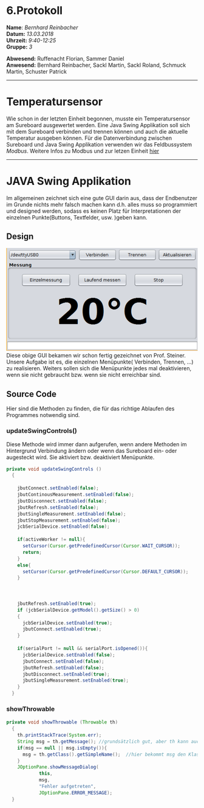 # 6.Protokoll  
  
  **Name**:  *Bernhard Reinbacher*  
  **Datum:** *13.03.2018*  
  **Uhrzeit:** *9:40-12:25*  
  **Gruppe:** *3*  
  
   
    
 **Abwesend:** Ruffenacht Florian, Sammer Daniel  
 **Anwesend:** Bernhard Reinbacher, Sackl Martin, Sackl Roland, Schmuck Martin, Schuster Patrick
*********************************************************************************************************************************** 
 # Temperatursensor
Wie schon in der letzten Einheit begonnen, musste ein Temperatursensor am Sureboard ausgewertet werden. Eine Java Swing Applikation soll sich mit dem Sureboard verbinden und trennen können und auch die aktuelle Temperatur ausgeben können. Für die Datenverbindung zwischen Sureboard und Java Swing Applikation verwenden wir das Feldbussystem *Modbus*. Weitere Infos zu Modbus und zur letzen Einheit [hier](/reibem14/README_13_03_2018.md)    
***********************************************************************************************************************************   
# JAVA Swing Applikation  
Im allgemeinen zeichnet sich eine gute GUI darin aus, dass der Endbenutzer im Grunde nichts mehr falsch machen kann d.h. alles muss so programmiert und designed werden, sodass es keinen Platz für Interpretationen der einzelnen Punkte(Buttons, Textfelder, usw. )geben kann.  
  
## Design  
![GUI](/reibem14/Temperatur_GUI.PNG)  
Diese obige GUI bekamen wir schon fertig gezeichnet von Prof. Steiner. Unsere Aufgabe ist es, die einzelnen Menüpunkte( Verbinden, Trennen, ...) zu realisieren. Weiters sollen sich die Menüpunkte jedes mal deaktivieren, wenn sie nicht gebraucht bzw. wenn sie nicht erreichbar sind.  
## Source Code    
Hier sind die Methoden zu finden, die für das richtige Ablaufen des Programmes notwendig sind.  
### updateSwingControls()    
Diese Methode wird immer dann aufgerufen, wenn andere Methoden im Hintergrund Verbindung ändern oder wenn das Sureboard ein- oder augesteckt wird. Sie aktiviert bzw. deaktiviert Menüpunkte. 

```java 
private void updateSwingControls ()
  {

    jbutConnect.setEnabled(false);
    jbutContinousMeasurement.setEnabled(false);
    jbutDisconnect.setEnabled(false);
    jbutRefresh.setEnabled(false);
    jbutSingleMeasurement.setEnabled(false);
    jbutStopMeasurement.setEnabled(false);
    jcbSerialDevice.setEnabled(false);

    if(activeWorker != null){
      setCursor(Cursor.getPredefinedCursor(Cursor.WAIT_CURSOR));
      return;
    }
    else{
      setCursor(Cursor.getPredefinedCursor(Cursor.DEFAULT_CURSOR));
    }
    
    
    
    jbutRefresh.setEnabled(true);
    if (jcbSerialDevice.getModel().getSize() > 0)
    {
      jcbSerialDevice.setEnabled(true);
      jbutConnect.setEnabled(true);
    }

    if(serialPort != null && serialPort.isOpened()){
      jcbSerialDevice.setEnabled(false);
      jbutConnect.setEnabled(false);
      jbutRefresh.setEnabled(false);
      jbutDisconnect.setEnabled(true);
      jbutSingleMeasurement.setEnabled(true);
    }
  }
```
### showThrowable    
```java
private void showThrowable (Throwable th)
  {
    th.printStackTrace(System.err);
    String msg = th.getMessage(); //grundsätzlich gut, aber th kann auch null sein
    if(msg == null || msg.isEmpty()){
      msg = th.getClass().getSimpleName();  //hier bekommt msg den Klassenname im Falle das msg null oder Empty ist
    }
    JOptionPane.showMessageDialog(
            this, 
            msg, 
            "Fehler aufgetreten", 
            JOptionPane.ERROR_MESSAGE);
  }  
  ```  
  
